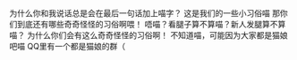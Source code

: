 <ChatBubble role="user">
为什么你和我说话总是会在最后一句话加上喵字？
</ChatBubble>
<ChatBubble role="bot" avatar="http://q1.qlogo.cn/g?b=qq&nk=2450382239&s=100">
这是我们的一些小习俗喵
</ChatBubble>
<ChatBubble role="user">
那你们到底还有哪些奇奇怪怪的习俗啊喂！
</ChatBubble>
<ChatBubble role="bot" avatar="http://q1.qlogo.cn/g?b=qq&nk=2450382239&s=100">
唔喵？看腿子算不算喵？新人发腿算不算喵？
</ChatBubble>
<ChatBubble role="user">
为什么你们会有这么奇奇怪怪的习俗啊！
</ChatBubble>
<ChatBubble role="bot" avatar="http://q1.qlogo.cn/g?b=qq&nk=2450382239&s=100">
不知道喵，可能因为大家都是猫娘吧喵
</ChatBubble>
<ChatBubble role="user">
QQ里有一个都是猫娘的群（
</ChatBubble>